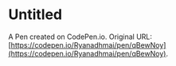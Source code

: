# Untitled

A Pen created on CodePen.io. Original URL: [https://codepen.io/Ryanadhmai/pen/qBewNoy](https://codepen.io/Ryanadhmai/pen/qBewNoy).

